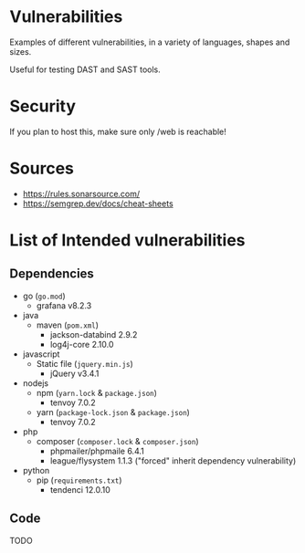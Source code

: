 # Vulnerabilities

Examples of different vulnerabilities, in a variety of languages, shapes and sizes.

Useful for testing DAST and SAST tools.

# Security

If you plan to host this, make sure only /web is reachable!

# Sources
- https://rules.sonarsource.com/
- https://semgrep.dev/docs/cheat-sheets

# List of Intended vulnerabilities

## Dependencies

* go (`go.mod`)
  * grafana v8.2.3
* java
  * maven (`pom.xml`)
    * jackson-databind 2.9.2
    * log4j-core 2.10.0
* javascript
  * Static file (`jquery.min.js`)
    * jQuery v3.4.1
* nodejs
  * npm (`yarn.lock` & `package.json`)
    * tenvoy 7.0.2
  * yarn (`package-lock.json` & `package.json`)
    * tenvoy 7.0.2
* php
  * composer (`composer.lock` & `composer.json`)
    * phpmailer/phpmaile 6.4.1
    * league/flysystem 1.1.3 ("forced" inherit dependency vulnerability)
* python
  * pip (`requirements.txt`)
    * tendenci 12.0.10

## Code

TODO
